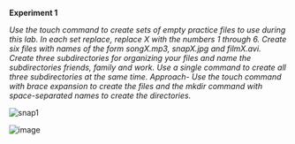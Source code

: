 **Experiment 1**

*Use the touch command to create sets of empty practice files to use during this lab. In each set replace, replace X with the numbers 1 through 6. Create six files with names of the form songX.mp3, snapX.jpg and filmX.avi. Create three subdirectories for organizing your files and name the subdirectories friends, family and work. Use a single command to create all three subdirectories at the same time. Approach- Use the touch command with brace expansion to create the files and the mkdir command with space-separated names to create the directories.*

![snap1](https://github.com/user-attachments/assets/5fbd0a14-e358-4084-bdd1-3633a4e8208d)

![image](https://github.com/user-attachments/assets/9159d513-7925-4518-8e98-fca010527e7f)


